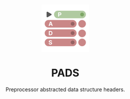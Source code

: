 <p align="center">
  <img width="128" align="center" src="/resources/logo.svg">
</p>
<h1 align="center">
  PADS
</h1>
<p align="center">
  Preprocessor abstracted data structure headers.
</p>
